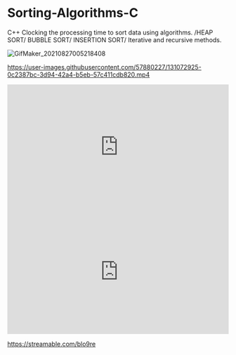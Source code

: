


# Sorting-Algorithms-C
C++  Clocking the processing time to sort data using algorithms. /HEAP SORT/ BUBBLE SORT/ INSERTION SORT/ Iterative and recursive methods.

![GifMaker_20210827005218408](https://user-images.githubusercontent.com/57880227/131073792-3b6ddbe4-7fcd-4aed-a0e3-198946aee9c3.gif)

https://user-images.githubusercontent.com/57880227/131072925-0c2387bc-3d94-42a4-b5eb-57c411cdb820.mp4

<div style="width:100%;height:0px;position:relative;padding-bottom:56.338%;"><iframe src="https://streamable.com/e/blo9re?autoplay=1&nocontrols=1" frameborder="0" width="100%" height="100%" allowfullscreen allow="autoplay" style="width:100%;height:100%;position:absolute;left:0px;top:0px;overflow:hidden;"></iframe></div>

<div style="width: 100%; height: 0px; position: relative; padding-bottom: 56.338%;"><iframe src="https://streamable.com/e/blo9re" frameborder="0" width="100%" height="100%" allowfullscreen style="width: 100%; height: 100%; position: absolute;"></iframe></div>


https://streamable.com/blo9re
